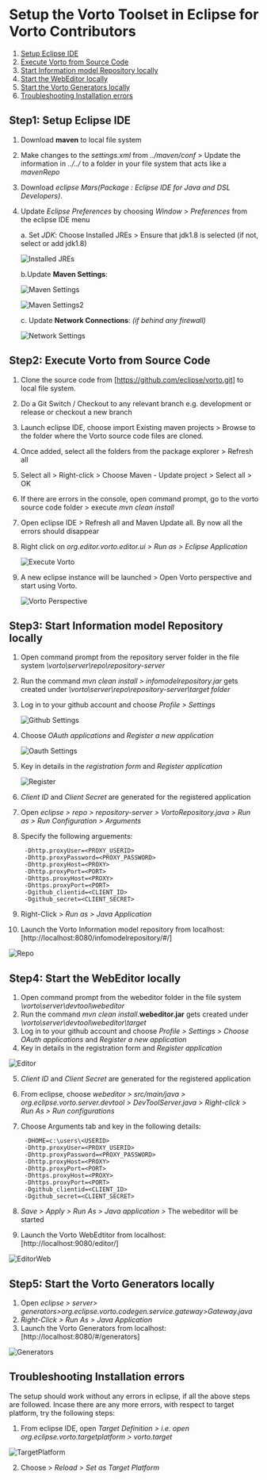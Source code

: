# Setup the Vorto Toolset in Eclipse for Vorto Contributors

1. [Setup Eclipse IDE](#setupeclipseIDE)
2. [Execute Vorto from Source Code](#executefromsourcecode)
3. [Start Information model Repository locally](#startinfomodel)
4. [Start the WebEditor locally](#startwebeditor)
5. [Start the Vorto Generators locally](#generators)
6. [Troubleshooting Installation errors](#troubleshoot)

## Step1: Setup Eclipse IDE<a name="setupeclipseIDE"></a>
1. Download **maven** to local file system
2. Make changes to the _settings.xml_ from _../maven/conf_ > Update the information in _<localRepository>../../</localRepository>_ to a folder in your file system that acts like a _mavenRepo_
3. Download _eclipse Mars(Package : Eclipse IDE for Java and DSL Developers)_.
4. Update _Eclipse Preferences_ by choosing _Window > Preferences_ from the eclipse IDE menu

    a. Set *JDK*: Choose Installed JREs > Ensure that jdk1.8 is selected (if not, select or add jdk1.8)

    ![Installed JREs](images/vortosetup_contributors/java_settings.png)

    b.Update **Maven Settings**:

    ![Maven Settings](images/vortosetup_contributors/maven_settings1.png)

    ![Maven Settings2](images/vortosetup_contributors/maven_settings2.png)

    c. Update **Network Connections**: _(if behind any firewall)_

    ![Network Settings](images/vortosetup_contributors/network_seetings.png)

## Step2: Execute Vorto from Source Code<a name="executefromsourcecode"></a>

1. Clone the source code from [https://github.com/eclipse/vorto.git] to local file system.
2. Do a Git Switch / Checkout to any relevant branch e.g. development or release or checkout a new branch
3. Launch eclipse IDE, choose import Existing maven projects > Browse to the folder where the Vorto source code files are cloned.
4. Once added, select all the folders from the package explorer > Refresh all
5. Select all > Right-click > Choose Maven - Update project > Select all > OK
6. If there are errors in the console, open command prompt, go to the vorto source code folder > execute _mvn clean install_
7. Open eclipse IDE > Refresh all and Maven Update all. By now all the errors should disappear
8. Right click on _org.editor.vorto.editor.ui > Run as > Eclipse Application_

    ![Execute Vorto](images/vortosetup_contributors/execute_vorto.png)
9. A new eclipse instance will be launched > Open Vorto perspective and start using Vorto.

    ![Vorto Perspective](images/vortosetup_contributors/vorto_perspective.png)

## Step3: Start Information model Repository locally<a name="startinfomodel"></a>

1. Open command prompt from the repository server folder in the file system  _\vorto\server\repo\repository-server_
2. Run the command _mvn clean install > infomodelrepository.jar_ gets created under _\vorto\server\repo\repository-server\target folder_
3. Log in to your github account and choose _Profile > Settings_

    ![Github Settings](images/vortosetup_contributors/github_settings.png)

4. Choose _OAuth applications_ and _Register a new application_

    ![Oauth Settings](images/vortosetup_contributors/Oauth_settings.png)

5. Key in details in the _registration form_ and _Register application_

    ![Register](images/vortosetup_contributors/registration_details.png)

6. _Client ID_ and _Client Secret_ are generated for the registered application
7. Open _eclipse > repo > repository-server > VortoRepository.java > Run as > Run Configuration > Arguments_
8. Specify the following arguements:

        -Dhttp.proxyUser=<PROXY_USERID>
    	-Dhttp.proxyPassword=<PROXY_PASSWORD>
    	-Dhttp.proxyHost=<PROXY>
    	-Dhttp.proxyPort=<PORT>
    	-Dhttps.proxyHost=<PROXY>
    	-Dhttps.proxyPort=<PORT>
    	-Dgithub_clientid=<CLIENT_ID>
    	-Dgithub_secret=<CLIENT_SECRET>

9. Right-Click > _Run as > Java Application_
10. Launch the Vorto Information model repository from localhost: [http://localhost:8080/infomodelrepository/#/]

 ![Repo](images/vortosetup_contributors/local_repo.png)

## Step4: Start the WebEditor locally<a name="startwebeditor"></a>

1. Open command prompt from the webeditor folder in the file system  _\vorto\server\devtool\webeditor_
2. Run the command _mvn clean install_.**webeditor.jar** gets created under _\vorto\server\devtool\webeditor\target_
3. Log in to your github account and choose _Profile > Settings > Choose OAuth applications_ and _Register a new application_
4. Key in details in the registration form and _Register application_

 ![Editor](images/vortosetup_contributors/editor_details.png)

5. _Client ID_ and _Client Secret_ are generated for the registered application
6. From eclipse, choose _webeditor >  src/main/java > org.eclipse.vorto.server.devtool > DevToolServer.java > Right-click > Run As > Run configurations_
7. Choose Arguments tab and key in the following details:

        -DHOME=c:\users\<USERID>
        -Dhttp.proxyUser=<PROXY_USERID>
        -Dhttp.proxyPassword=<PROXY_PASSWORD>
        -Dhttp.proxyHost=<PROXY>
        -Dhttp.proxyPort=<PORT>
        -Dhttps.proxyHost=<PROXY>
        -Dhttps.proxyPort=<PORT>
        -Dgithub_clientid=<CLIENT_ID>
        -Dgithub_secret=<CLIENT_SECRET>

8. _Save > Apply > Run As > Java application >_ The webeditor will be started
9. Launch the Vorto WebEdtitor from localhost: [http://localhost:9080/editor/]

![EditorWeb](images/vortosetup_contributors/webeditor_webpage.png)

## Step5: Start the Vorto Generators locally<a name="generators"></a>

1. Open _eclipse > server> generators>org.eclipse.vorto.codegen.service.gateway>Gateway.java_
2. _Right-Click > Run As > Java Application_
3. Launch the Vorto Generators from localhost: [http://localhost:8080/#/generators]

![Generators](images/vortosetup_contributors/generators_local.png)

## Troubleshooting Installation errors<a name="troubleshoot"></a>

The setup should work without any errors in eclipse, if all the above steps are followed. Incase there are any more errors, with respect to target platform, try the following steps:

1. From eclipse IDE, open _Target Definition > i.e. open org.eclipse.vorto.targetplatform > vorto.target_

![TargetPlatform](images/vortosetup_contributors/target_platform.png)

2. Choose > _Reload > Set as Target Platform_
